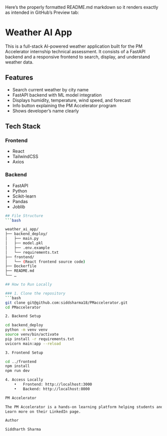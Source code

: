 Here’s the properly formatted README.md markdown so it renders exactly as intended in GitHub’s Preview tab:

# Weather AI App

This is a full-stack AI-powered weather application built for the PM Accelerator internship technical assessment. It consists of a FastAPI backend and a responsive frontend to search, display, and understand weather data.

## Features

- Search current weather by city name  
- FastAPI backend with ML model integration  
- Displays humidity, temperature, wind speed, and forecast  
- Info button explaining the PM Accelerator program  
- Shows developer’s name clearly

## Tech Stack

### Frontend

- React  
- TailwindCSS  
- Axios  

### Backend

- FastAPI  
- Python  
- Scikit-learn  
- Pandas  
- Joblib
```bash
## File Structure
```bash

weather_ai_app/
├── backend_deploy/
│   ├── main.py
│   ├── model.pkl
│   ├── .env.example
│   └── requirements.txt
├── frontend/
│   └── (React frontend source code)
├── Dockerfile
├── README.md
└── …

## How to Run Locally

### 1. Clone the repository
```bash
git clone git@github.com:siddsharma18/PMaccelerator.git
cd PMaccelerator

2. Backend Setup

cd backend_deploy
python -m venv venv
source venv/bin/activate
pip install -r requirements.txt
uvicorn main:app --reload

3. Frontend Setup

cd ../frontend
npm install
npm run dev

4. Access Locally
	•	Frontend: http://localhost:3000
	•	Backend: http://localhost:8000

PM Accelerator

The PM Accelerator is a hands-on learning platform helping students and early professionals gain real-world product management experience.
Learn more on their LinkedIn page.

Author

Siddharth Sharma

